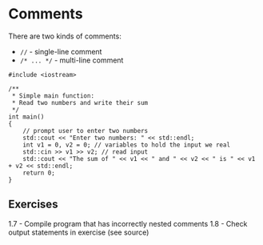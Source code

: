 # Comments

There are two kinds of comments:

- `//` - single-line comment
- `/* ... */` - multi-line comment

```
#include <iostream>

/**
 * Simple main function:
 * Read two numbers and write their sum
 */
int main()
{
    // prompt user to enter two numbers
    std::cout << "Enter two numbers: " << std::endl;
    int v1 = 0, v2 = 0; // variables to hold the input we real
    std::cin >> v1 >> v2; // read input
    std::cout << "The sum of " << v1 << " and " << v2 << " is " << v1 + v2 << std::endl;
    return 0;
}
```

## Exercises

1.7 - Compile program that has incorrectly nested comments
1.8 - Check output statements in exercise (see source)